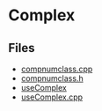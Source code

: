 # Complex

## Files

- [compnumclass.cpp](compnumclass.cpp)
- [compnumclass.h](compnumclass.h)
- [useComplex](useComplex)
- [useComplex.cpp](useComplex.cpp)
